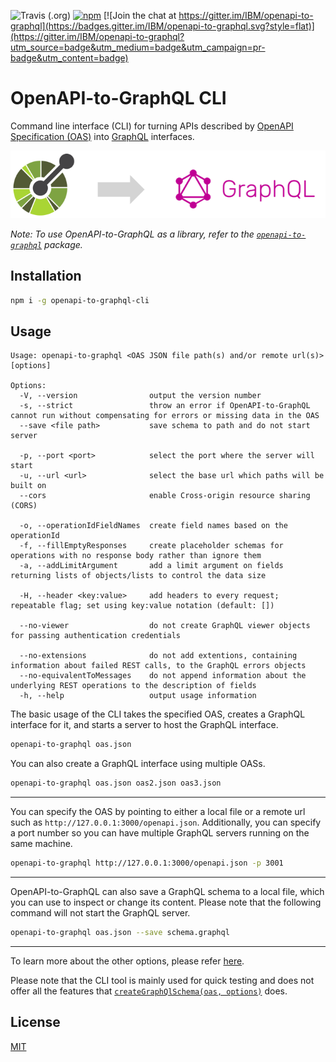 ![Travis (.org)](https://img.shields.io/travis/ibm/openapi-to-graphql.svg?style=flat)
[![npm](https://img.shields.io/npm/v/openapi-to-graphql-cli.svg?style=flat)](https://www.npmjs.com/package/openapi-to-graphql-cli)
[![Join the chat at https://gitter.im/IBM/openapi-to-graphql](https://badges.gitter.im/IBM/openapi-to-graphql.svg?style=flat)](https://gitter.im/IBM/openapi-to-graphql?utm_source=badge&utm_medium=badge&utm_campaign=pr-badge&utm_content=badge)

# OpenAPI-to-GraphQL CLI

Command line interface (CLI) for turning APIs described by [OpenAPI Specification (OAS)](https://github.com/OAI/OpenAPI-Specification) into [GraphQL](https://graphql.org/) interfaces.

<img src="https://raw.githubusercontent.com/ibm/openapi-to-graphql/master/docs/translation.png" alt="Overview of translation" width="600">

_Note: To use OpenAPI-to-GraphQL as a library, refer to the [`openapi-to-graphql`](https://github.com/IBM/openapi-to-graphql/tree/master/packages/openapi-to-graphql) package._

## Installation

```bash
npm i -g openapi-to-graphql-cli
```

## Usage

```
Usage: openapi-to-graphql <OAS JSON file path(s) and/or remote url(s)> [options]

Options:
  -V, --version                output the version number
  -s, --strict                 throw an error if OpenAPI-to-GraphQL cannot run without compensating for errors or missing data in the OAS
  --save <file path>           save schema to path and do not start server

  -p, --port <port>            select the port where the server will start
  -u, --url <url>              select the base url which paths will be built on
  --cors                       enable Cross-origin resource sharing (CORS)

  -o, --operationIdFieldNames  create field names based on the operationId
  -f, --fillEmptyResponses     create placeholder schemas for operations with no response body rather than ignore them
  -a, --addLimitArgument       add a limit argument on fields returning lists of objects/lists to control the data size

  -H, --header <key:value>     add headers to every request; repeatable flag; set using key:value notation (default: [])

  --no-viewer                  do not create GraphQL viewer objects for passing authentication credentials

  --no-extensions              do not add extentions, containing information about failed REST calls, to the GraphQL errors objects
  --no-equivalentToMessages    do not append information about the underlying REST operations to the description of fields
  -h, --help                   output usage information
```

The basic usage of the CLI takes the specified OAS, creates a GraphQL interface for it, and starts a server to host the GraphQL interface.

```sh
openapi-to-graphql oas.json
```

You can also create a GraphQL interface using multiple OASs.

```sh
openapi-to-graphql oas.json oas2.json oas3.json
```

---

You can specify the OAS by pointing to either a local file or a remote url such as `http://127.0.0.1:3000/openapi.json`. Additionally, you can specify a port number so you can have multiple GraphQL servers running on the same machine.

```sh
openapi-to-graphql http://127.0.0.1:3000/openapi.json -p 3001
```

---

OpenAPI-to-GraphQL can also save a GraphQL schema to a local file, which you can use to inspect or change its content. Please note that the following command will not start the GraphQL server.

```sh
openapi-to-graphql oas.json --save schema.graphql
```

---

To learn more about the other options, please refer [here](https://github.com/IBM/openapi-to-graphql/tree/master/packages/openapi-to-graphql#options).

Please note that the CLI tool is mainly used for quick testing and does not offer all the features that [`createGraphQlSchema(oas, options)`](https://github.com/IBM/openapi-to-graphql/tree/master/packages/openapi-to-graphql#usage) does.

## License

[MIT](./LICENSE.md)
